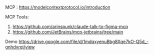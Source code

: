 MCP : https://modelcontextprotocol.io/introduction

MCP Tools: 
1. https://github.com/arinspunk/claude-talk-to-figma-mcp
2. https://github.com/JetBrains/mcp-jetbrains/tree/main

Demo
https://drive.google.com/file/d/1mdqxyenuBbg8Xqe7kO-Q5d_-gnhdvrqi/view
